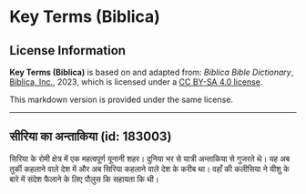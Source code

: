 # Key Terms (Biblica)

## License Information

**Key Terms (Biblica)** is based on and adapted from: _Biblica Bible Dictionary_, [Biblica, Inc.](https://www.biblica.com/), 2023, which is licensed under a [CC BY-SA 4.0 license](https://creativecommons.org/licenses/by-sa/4.0/legalcode.en).

This markdown version is provided under the same license.



--------------------------------

## सीरिया का अन्ताकिया (id: 183003)

सिरिया के रोमी क्षेत्र में एक महत्वपूर्ण यूनानी शहर। दुनिया भर से यात्री अन्ताकिया से गुजरते थे। यह अब तुर्की कहलाने वाले देश में और अब सिरिया कहलाने वाले देश के करीब था। वहाँ की कलीसिया ने यीशु के बारे में संदेश फैलाने के लिए पौलुस कि सहायता कि थी।


